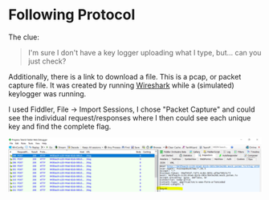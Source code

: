 # Following Protocol

The clue:

> I'm sure I don't have a key logger uploading what I type, but... can you just check?

Additionally, there is a link to download a file. This is a pcap, or packet capture file. It was created by running [Wireshark](https://www.wireshark.org/) while a (simulated) keylogger was running. 

I used Fiddler, File -> Import Sessions, I chose "Packet Capture" and could see the individual request/responses where I then could see each unique key and find the complete flag.

![Fiddler Screenshot](./media/FollowingProtocol.png)